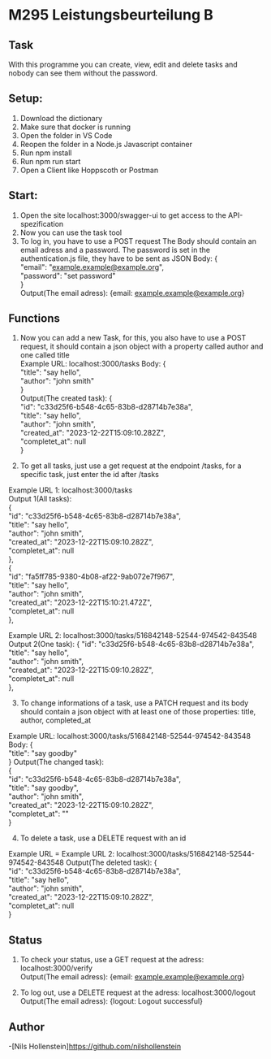 # M295 Leistungsbeurteilung B

## Task 
With this programme you can create, view, edit and delete tasks and nobody can see them without the password.


## Setup:
1. Download the dictionary
2. Make sure that docker is running
3. Open the folder in VS Code
4. Reopen the folder in a Node.js Javascript container
5. Run npm install
6. Run npm run start
7. Open a Client like Hoppscoth or Postman

## Start:
1. Open the site localhost:3000/swagger-ui to get access to the API-spezification
2. Now you can use the task tool
3. To log in, you have to use a POST request  The Body should contain an email adress and a password. The password is set in the authentication.js file, they have to be sent as JSON
Body: 
{  
    "email": "example.example@example.org",  
    "password": "set password"  
}  
Output(The email adress): {email: example.example@example.org}

## Functions
1. Now you can add a new Task, for this, you also have to use a POST request, it should contain a json object with a property called author and one called title  
Example URL: localhost:3000/tasks
Body: 
{  
    "title": "say hello",  
    "author": "john smith"  
}  
Output(The created task): 
{   
  "id": "c33d25f6-b548-4c65-83b8-d28714b7e38a",  
  "title": "say hello",  
  "author": "john smith",  
  "created_at": "2023-12-22T15:09:10.282Z",  
  "completet_at": null  
}  

2. To get all tasks, just use a get request at the endpoint /tasks, for a specific task, just enter the id after /tasks

Example URL 1: localhost:3000/tasks  
Output 1(All tasks):     
{  
    "id": "c33d25f6-b548-4c65-83b8-d28714b7e38a",  
    "title": "say hello",  
    "author": "john smith",  
    "created_at": "2023-12-22T15:09:10.282Z",  
    "completet_at": null  
  },  
  {  
    "id": "fa5ff785-9380-4b08-af22-9ab072e7f967",  
    "title": "say hello",  
    "author": "john smith",  
    "created_at": "2023-12-22T15:10:21.472Z",  
    "completet_at": null  
  },  

Example URL 2: localhost:3000/tasks/516842148-52544-974542-843548    
Output 2(One task):    {
    "id": "c33d25f6-b548-4c65-83b8-d28714b7e38a",  
    "title": "say hello",  
    "author": "john smith",  
    "created_at": "2023-12-22T15:09:10.282Z",  
    "completet_at": null  
  },   

3. To change informations of a task, use a PATCH request and its body should contain a json object with at least one of those properties: title, author, completed_at

Example URL: localhost:3000/tasks/516842148-52544-974542-843548 
Body: 
{  
    "title": "say goodby"  
}
Output(The changed task):  
{  
  "id": "c33d25f6-b548-4c65-83b8-d28714b7e38a",  
  "title": "say goodby",  
  "author": "john smith",  
  "created_at": "2023-12-22T15:09:10.282Z",  
  "completet_at": ""  
}  


4. To delete a task, use a DELETE request with an id  

Example URL = Example URL 2: localhost:3000/tasks/516842148-52544-974542-843548 
Output(The deleted task): 
{  
  "id": "c33d25f6-b548-4c65-83b8-d28714b7e38a",  
  "title": "say hello",  
  "author": "john smith",  
  "created_at": "2023-12-22T15:09:10.282Z",  
  "completet_at": null  
}  

## Status
1. To check your status, use a GET request at the adress: localhost:3000/verify  
Output(The email adress): {email: example.example@example.org}  

2. To log out, use a DELETE request at the adress: localhost:3000/logout
Output(The email adress): {logout: Logout successful}

## Author
-[Nils Hollenstein]https://github.com/nilshollenstein